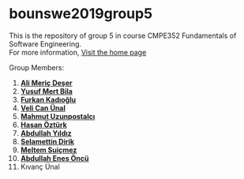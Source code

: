 # bounswe2019group5

This is the repository of group 5 in course CMPE352 Fundamentals of Software Engineering.
<br>
For more information, [Visit the home page](https://github.com/bounswe/bounswe2019group5/wiki)

Group Members:

1) **[Ali Meriç Deşer](https://github.com/bounswe/bounswe2019group5/wiki/Ali-Meriç-Deşer)**
2) **[Yusuf Mert Bila](https://github.com/bounswe/bounswe2019group5/wiki/Yusuf-Mert-Bila)**
3) **[Furkan Kadıoğlu](https://github.com/bounswe/bounswe2019group5/wiki/Furkan-Kadıoğlu)**
4) **[Veli Can Ünal](https://github.com/bounswe/bounswe2019group5/wiki/Veli-Can-ÜNAL)**
5) **[Mahmut Uzunpostalcı](https://github.com/bounswe/bounswe2019group5/wiki/Mahmut-Uzunpostalcı)**
6) **[Hasan Öztürk](https://github.com/bounswe/bounswe2019group5/wiki/Hasan-Öztürk)**
7) **[Abdullah Yıldız](https://github.com/bounswe/bounswe2019group5/wiki/Abdullah-Yıldız)**
8) **[Selamettin Dirik](https://github.com/bounswe/bounswe2019group5/wiki/Selamettin-Dirik)**
9) **[Meltem Suiçmez](https://github.com/bounswe/bounswe2019group5/wiki/Meltem-Suiçmez)**
10) **[Abdullah Enes Öncü](https://github.com/bounswe/bounswe2019group5/wiki/Abdullah-Enes-ÖNCÜ)**
11) Kıvanç Ünal
